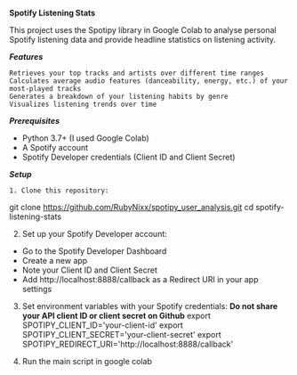 <b>Spotify Listening Stats</b>

This project uses the Spotipy library in Google Colab to analyse personal Spotify listening data and provide headline statistics on listening activity.

<b><i>Features</i></b>

    Retrieves your top tracks and artists over different time ranges
    Calculates average audio features (danceability, energy, etc.) of your most-played tracks
    Generates a breakdown of your listening habits by genre
    Visualizes listening trends over time

<b><i>Prerequisites</i></b>

*   Python 3.7+ (I used Google Colab)
*   A Spotify account
*   Spotify Developer credentials (Client ID and Client Secret)

<b><i>Setup</i></b>

    1. Clone this repository:

git clone https://github.com/RubyNixx/spotipy_user_analysis.git
cd spotify-listening-stats

  2. Set up your Spotify Developer account:

*    Go to the Spotify Developer Dashboard
*   Create a new app
*   Note your Client ID and Client Secret
*   Add http://localhost:8888/callback as a Redirect URI in your app settings

  3. Set environment variables with your Spotify credentials:
<b>Do not share your API client ID or client secret on Github</b>
export SPOTIPY_CLIENT_ID='your-client-id'
export SPOTIPY_CLIENT_SECRET='your-client-secret'
export SPOTIPY_REDIRECT_URI='http://localhost:8888/callback'

4. Run the main script in google colab

